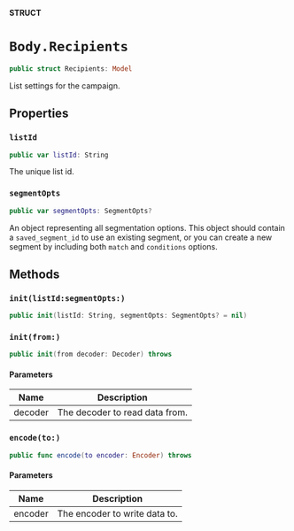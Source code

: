 **STRUCT**

# `Body.Recipients`

```swift
public struct Recipients: Model
```

List settings for the campaign.

## Properties
### `listId`

```swift
public var listId: String
```

The unique list id.

### `segmentOpts`

```swift
public var segmentOpts: SegmentOpts?
```

An object representing all segmentation options. This object should contain a `saved_segment_id` to use an existing segment, or you can create a new segment by including both `match` and `conditions` options.

## Methods
### `init(listId:segmentOpts:)`

```swift
public init(listId: String, segmentOpts: SegmentOpts? = nil)
```

### `init(from:)`

```swift
public init(from decoder: Decoder) throws
```

#### Parameters

| Name | Description |
| ---- | ----------- |
| decoder | The decoder to read data from. |

### `encode(to:)`

```swift
public func encode(to encoder: Encoder) throws
```

#### Parameters

| Name | Description |
| ---- | ----------- |
| encoder | The encoder to write data to. |
